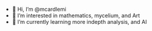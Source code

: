 - 👋 Hi, I’m @mcardlemi
- 👀 I’m interested in mathematics, mycelium, and Art
- 🌱 I’m currently learning more indepth analysis, and AI
<!---
mcardlemi/mcardlemi is a ✨ special ✨ repository because its `README.md` (this file) appears on your GitHub profile.
You can click the Preview link to take a look at your changes.
--->
